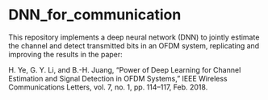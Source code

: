 # DNN_for_communication
This repository implements a deep neural network (DNN) to jointly estimate the channel and detect transmitted bits in an OFDM system, replicating and improving the results in the paper:

H. Ye, G. Y. Li, and B.-H. Juang,
“Power of Deep Learning for Channel Estimation and Signal Detection in OFDM Systems,”
IEEE Wireless Communications Letters, vol. 7, no. 1, pp. 114–117, Feb. 2018.
